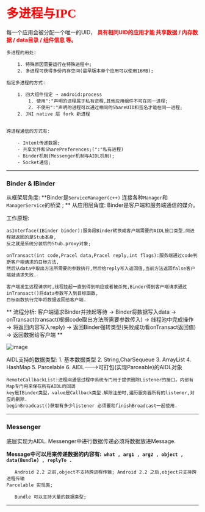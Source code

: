 # <font color="red" size = 6 face="微软雅黑">多进程与IPC </font> #

每一个应用会被分配一个唯一的UID， **<font color=red>具有相同UID的应用才能 共享数据 / 内存数据 / data目录 / 组件信息 等。</font>**


	多进程的用处:

		1. 特殊原因需要运行在特殊进程中;
		2. 多进程可获得多份内存空间(最早版本单个应用可以使用16MB);

	指定多进程的方式:
	
		1. 四大组件指定 → android:process
			1. 使用":"声明的进程属于私有进程,其他应用组件不可在同一进程;
			2. 不使用":"声明的进程可以通过相同的ShareUID和签名才能在同一进程;
		2. JNI native 层 fork 新进程


	跨进程通信的方式有:
		
		- Intent传递数据;
		- 共享文件和SharePreferences;(":"私有进程)
		- Binder机制(Messenger机制与AIDL机制);
		- Socket通信;

---
### Binder & IBinder
从框架层角度: **Binder是`ServiceManager(c++)` 连接各种`Manager`和`ManagerService`的桥梁 ; **
从应用层角度: Binder是客户端和服务端通信的媒介。

 
工作原理:
	
	asInterface(IBinder binder):服务段Binder转换成客户端需要的AIDL接口类型,同进程就返回的是Stub本身,
	反之就是系统分装后的Stub.proxy对象;
		
	onTransact(int code,Pracel data,Pracel reply,int flags):服务端通过code判断客户端请求的目标方法,
	然后从data中取出方法所需要的参数执行,然后给reply写入返回值,当前方法返回false客户端就请求失败.
	
	客户端发生远程请求时,线程挂起一直到得到响应或者被杀死,Binder得到客户端请求通过inTransact()将data参数写入到目标函数,
	目标函数执行完毕将数据返回给客户端.


**
流程分析:
	客户端请求Binder并挂起等待
	 → Binder将数据写入data →  onTransact(transact(根据code取出方法所需要参数传入)
	 → 线程池中完成操作 → 将返回内容写入reply)
	 → 返回Binder强转类型(失败成功看onTransact返回值)
	 → 返回数据给客户端
**

![image](https://timgsa.baidu.com/timg?image&quality=80&size=b9999_10000&sec=1512390149844&di=fa72137446d16e811330d3dcb956b7ca&imgtype=0&src=http%3A%2F%2Fwww.th7.cn%2Fd%2Ffile%2Fp%2F2016%2F09%2F22%2F6c542eae3fcf2879e6900b41d1157958.jpg)


AIDL支持的数据类型:
	1. 基本数据类型
	2. String,CharSequeue
	3. ArrayList
	4. HashMap
	5. Parcelable
	6. AIDL--->可打包(实现Parceable)的AIDL对象

	RemoteCallbackList:进程间通信过程中系统专门用于提供删除Listener的接口。内部有Map专门用来保存所有AIDL的回调 
	key是IBinder类型，value是Callback类型.解除注册时,遍历服务器所有的listener,对应的删除.
	beginBroadcast()获取有多少listener 必须要和finishBroadcast一起使用.


---

### Messenger ###
底层实现为AIDL.
Messenger中进行数据传递必须将数据放进Message.

**Message中可以用来传递数据的内容有:` what , arg1 , arg2 , object , data(Bundle) , replyTo .`**

	   Android 2.2 之前,object不支持跨进程传输; Android 2.2 之后,object只支持跨进程传输 
	Parcelable 实现类;
		
	   Bundle 可以支持大量的数据类型;
---